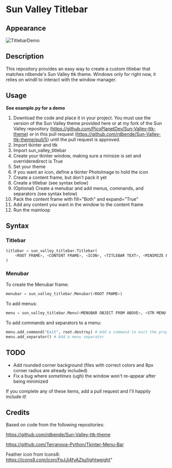 # Sun Valley Titlebar

## Appearance
![TitlebarDemo](https://user-images.githubusercontent.com/50522829/132222258-7a312ef9-d72c-42a7-81dc-69dc9ba592a0.gif)

## Description

This repository provides an easy way to create a custom titlebar that matches rdbende's Sun Valley ttk theme. 
Windows only for right now, it relies on windll to interact with the window manager.

## Usage

**See example.py for a demo**

1. Download the code and place it in your project. You must use the version of the Sun Valley theme provided here or at my fork of the Sun Valley repository (https://github.com/PicoPlanetDev/Sun-Valley-ttk-theme) or in this pull request (https://github.com/rdbende/Sun-Valley-ttk-theme/pull/5) until the pull request is approved.
2. Import tkinter and ttk
3. Import sun_valley_titlebar
4. Create your tkinter window, making sure a minsize is set and overrideredirect is True
5. Set your theme
6. If you want an icon, define a tkinter PhotoImage to hold the icon
7. Create a content frame, but don't pack it yet
8. Create a titlebar (see syntax below)
9. (Optional) Create a menubar and add menus, commands, and separators (see syntax below)
10. Pack the content frame with fill="Both" and expand="True"
11. Add any content you want in the window to the content frame
12. Run the mainloop

## Syntax

### Titlebar
```python
titlebar = sun_valley_titlebar.Titlebar(
    <ROOT FRAME>, <CONTENT FRAME>, <ICON>, <TITLEBAR TEXT>, <MINIMIZE BUTTON?>, <MAXIMIZE BUTTON?>, <CLOSE BUTTON>, <MINSIZE X>, <MINSIZE Y>
)
```
### Menubar

To create the Menubar frame:
```python
menubar = sun_valley_titlebar.Menubar(<ROOT FRAME>)
```
To add menus:
```python
menu = sun_valley_titlebar.Menu(<MENUBAR OBJECT FROM ABOVE>, <STR MENU HEADER>)
```
To add commands and separators to a menu:
```python
menu.add_command("Exit", root.destroy) # Add a command to exit the program
menu.add_separator() # Add a menu separator
```

## TODO
- Add rounded corner background (files with correct colors and 8px corner radius are already included)
- Fix a bug where *sometimes* (ugh) the window won't re-appear after being minimized

If you complete any of these items, add a pull request and I'll happily include it!

## Credits

Based on code from the following repositories:

https://github.com/rdbende/Sun-Valley-ttk-theme

https://github.com/Terranova-Python/Tkinter-Menu-Bar

Feather icon from Icons8: https://icons8.com/icon/FqJJi4fvAZtu/lightweight"
